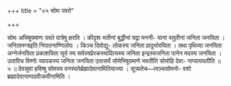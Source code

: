 +++
title = "०५ सोमः पवते"

+++

सोमः अभिषूयमाणः पवते पात्रेषु क्षरति । कीदृशः मतीनां बुद्धीनां यद्वा मननी- यानां स्तुतीनां जनिता जनयिता । जनितामन्त्रइति निपातनाण्णिलोपः । किञ्च दिवोद्यु- लोकस्य जनिता प्रादुर्भावयिता । तथा पृथिव्या जनयिता अग्नेर्जनयिता प्रकाशयिता सूर्य स्य सर्वस्यप्रेरकस्यादित्यस्य जनिता इन्द्रस्यजनिता पानेन मदस्य जनयिता । उतापिच विष्णोः व्यापकस्य जनिता जनयिता एतत्सर्वं सोमेभिषूयमाणे भवतीति सोमोहि देवा- नाप्याययतीति ॥ ५ ॥ देवसुवां हविष्षु सोमस्य वनस्पतेर्ब्रह्मादेवानामितियाज्या । सूत्र्यतेच—त्वञ्चसोमनो- वशो ब्रह्मादेवानाम्पदवीःकवीनामिति ।